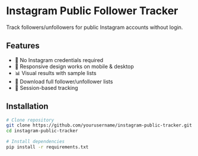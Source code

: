 # Instagram Public Follower Tracker

Track followers/unfollowers for public Instagram accounts without login.

## Features
- 🚫 No Instagram credentials required
- 📱 Responsive design works on mobile & desktop
- 📊 Visual results with sample lists
- 💾 Download full follower/unfollower lists
- 🔄 Session-based tracking

## Installation
```bash
# Clone repository
git clone https://github.com/yourusername/instagram-public-tracker.git
cd instagram-public-tracker

# Install dependencies
pip install -r requirements.txt
